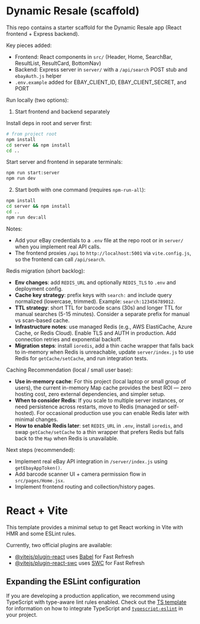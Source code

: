 # Dynamic Resale (scaffold)

This repo contains a starter scaffold for the Dynamic Resale app (React frontend + Express backend).

Key pieces added:
- Frontend: React components in `src/` (Header, Home, SearchBar, ResultList, ResultCard, BottomNav)
- Backend: Express server in `server/` with a `/api/search` POST stub and `ebayAuth.js` helper
- `.env.example` added for EBAY_CLIENT_ID, EBAY_CLIENT_SECRET, and PORT

Run locally (two options):

1) Start frontend and backend separately

Install deps in root and server first:

```bash
# from project root
npm install
cd server && npm install
cd ..
```

Start server and frontend in separate terminals:

```bash
npm run start:server
npm run dev
```

2) Start both with one command (requires `npm-run-all`):

```bash
npm install
cd server && npm install
cd ..
npm run dev:all
```

Notes:
- Add your eBay credentials to a `.env` file at the repo root or in `server/` when you implement real API calls.
- The frontend proxies `/api` to `http://localhost:5001` via `vite.config.js`, so the frontend can call `/api/search`.

Redis migration (short backlog):
- **Env changes**: add `REDIS_URL` and optionally `REDIS_TLS` to `.env` and deployment config.
- **Cache key strategy**: prefix keys with `search:` and include query normalized (lowercase, trimmed). Example: `search:123456789012`.
- **TTL strategy**: short TTL for barcode scans (30s) and longer TTL for manual searches (5-15 minutes). Consider a separate prefix for manual vs scan-based cache.
- **Infrastructure notes**: use managed Redis (e.g., AWS ElastiCache, Azure Cache, or Redis Cloud). Enable TLS and AUTH in production. Add connection retries and exponential backoff.
- **Migration steps**: install `ioredis`, add a thin cache wrapper that falls back to in-memory when Redis is unreachable, update `server/index.js` to use Redis for `getCache/setCache`, and run integration tests.

Caching Recommendation (local / small user base):
- **Use in-memory cache**: For this project (local laptop or small group of users), the current in-memory Map cache provides the best ROI — zero hosting cost, zero external dependencies, and simpler setup.
- **When to consider Redis**: If you scale to multiple server instances, or need persistence across restarts, move to Redis (managed or self-hosted). For occasional production use you can enable Redis later with minimal changes.
- **How to enable Redis later**: set `REDIS_URL` in `.env`, install `ioredis`, and swap `getCache/setCache` to a thin wrapper that prefers Redis but falls back to the `Map` when Redis is unavailable.

Next steps (recommended):
- Implement real eBay API integration in `/server/index.js` using `getEbayAppToken()`.
- Add barcode scanner UI + camera permission flow in `src/pages/Home.jsx`.
- Implement frontend routing and collection/history pages.
# React + Vite

This template provides a minimal setup to get React working in Vite with HMR and some ESLint rules.

Currently, two official plugins are available:

- [@vitejs/plugin-react](https://github.com/vitejs/vite-plugin-react/blob/main/packages/plugin-react) uses [Babel](https://babeljs.io/) for Fast Refresh
- [@vitejs/plugin-react-swc](https://github.com/vitejs/vite-plugin-react/blob/main/packages/plugin-react-swc) uses [SWC](https://swc.rs/) for Fast Refresh

## Expanding the ESLint configuration

If you are developing a production application, we recommend using TypeScript with type-aware lint rules enabled. Check out the [TS template](https://github.com/vitejs/vite/tree/main/packages/create-vite/template-react-ts) for information on how to integrate TypeScript and [`typescript-eslint`](https://typescript-eslint.io) in your project.
